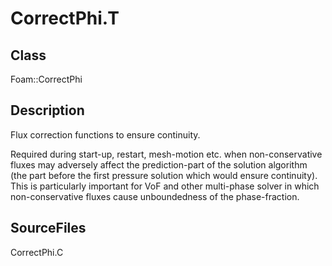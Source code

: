 # CorrectPhi.T 
## Class
Foam::CorrectPhi

## Description
Flux correction functions to ensure continuity.

Required during start-up, restart, mesh-motion etc. when non-conservative
fluxes may adversely affect the prediction-part of the solution algorithm
(the part before the first pressure solution which would ensure continuity).
This is particularly important for VoF and other multi-phase solver in
which non-conservative fluxes cause unboundedness of the phase-fraction.

## SourceFiles
CorrectPhi.C

